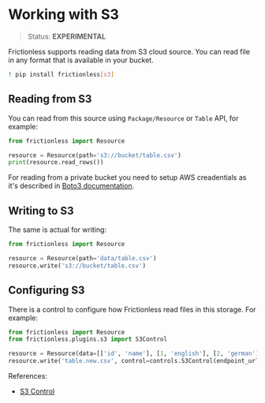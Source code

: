# Working with S3

> Status: **EXPERIMENTAL**

Frictionless supports reading data from S3 cloud source. You can read file in any format that is available in your bucket.

```sh
! pip install frictionless[s3]
```

## Reading from S3

You can read from this source using `Package/Resource` or `Table` API, for example:

```py
from frictionless import Resource

resource = Resource(path='s3://bucket/table.csv')
print(resource.read_rows())
```

For reading from a private bucket you need to setup AWS creadentials as it's described in [Boto3 documentation](https://boto3.amazonaws.com/v1/documentation/api/latest/guide/credentials.html#environment-variables).

## Writing to S3

The same is actual for writing:

```py
from frictionless import Resource

resource = Resource(path='data/table.csv')
resource.write('s3://bucket/table.csv')
```

## Configuring S3

There is a control to configure how Frictionless read files in this storage. For example:

```py
from frictionless import Resource
from frictionless.plugins.s3 import S3Control

resource = Resource(data=[['id', 'name'], [1, 'english'], [2, 'german']])
resource.write('table.new.csv', control=controls.S3Control(endpoint_url='<url>'))
```

References:
- [S3 Control](https://frictionlessdata.io/tooling/python/schemes-reference/#s3)
